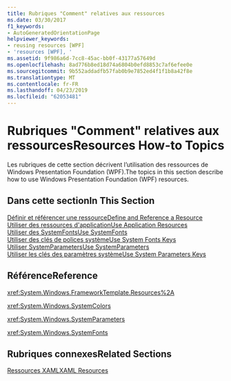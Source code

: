 ```yaml
---
title: Rubriques "Comment" relatives aux ressources
ms.date: 03/30/2017
f1_keywords:
- AutoGeneratedOrientationPage
helpviewer_keywords:
- reusing resources [WPF]
- 'resources [WPF], '
ms.assetid: 9f986a6d-7cc8-45ac-bb0f-43177a57649d
ms.openlocfilehash: 8ad776b8ed18d74a6804b0efd8853c7af6efee0e
ms.sourcegitcommit: 9b552addadfb57fab0b9e7852ed4f1f1b8a42f8e
ms.translationtype: MT
ms.contentlocale: fr-FR
ms.lasthandoff: 04/23/2019
ms.locfileid: "62053481"
---
```

# <a name="resources-how-to-topics"></a><span data-ttu-id="8aa15-102">Rubriques "Comment" relatives aux ressources</span><span class="sxs-lookup"><span data-stu-id="8aa15-102">Resources How-to Topics</span></span>
<span data-ttu-id="8aa15-103">Les rubriques de cette section décrivent l’utilisation des ressources de Windows Presentation Foundation (WPF).</span><span class="sxs-lookup"><span data-stu-id="8aa15-103">The topics in this section describe how to use Windows Presentation Foundation (WPF) resources.</span></span>  
  
## <a name="in-this-section"></a><span data-ttu-id="8aa15-104">Dans cette section</span><span class="sxs-lookup"><span data-stu-id="8aa15-104">In This Section</span></span>  
 [<span data-ttu-id="8aa15-105">Définir et référencer une ressource</span><span class="sxs-lookup"><span data-stu-id="8aa15-105">Define and Reference a Resource</span></span>](how-to-define-and-reference-a-resource.md)  
 [<span data-ttu-id="8aa15-106">Utiliser des ressources d'application</span><span class="sxs-lookup"><span data-stu-id="8aa15-106">Use Application Resources</span></span>](how-to-use-application-resources.md)  
 [<span data-ttu-id="8aa15-107">Utiliser des SystemFonts</span><span class="sxs-lookup"><span data-stu-id="8aa15-107">Use SystemFonts</span></span>](how-to-use-systemfonts.md)  
 [<span data-ttu-id="8aa15-108">Utiliser des clés de polices système</span><span class="sxs-lookup"><span data-stu-id="8aa15-108">Use System Fonts Keys</span></span>](how-to-use-system-fonts-keys.md)  
 [<span data-ttu-id="8aa15-109">Utiliser SystemParameters</span><span class="sxs-lookup"><span data-stu-id="8aa15-109">Use SystemParameters</span></span>](how-to-use-systemparameters.md)  
 [<span data-ttu-id="8aa15-110">Utiliser les clés des paramètres système</span><span class="sxs-lookup"><span data-stu-id="8aa15-110">Use System Parameters Keys</span></span>](how-to-use-system-parameters-keys.md)  
  
## <a name="reference"></a><span data-ttu-id="8aa15-111">Référence</span><span class="sxs-lookup"><span data-stu-id="8aa15-111">Reference</span></span>  
 <xref:System.Windows.FrameworkTemplate.Resources%2A>  
  
 <xref:System.Windows.SystemColors>  
  
 <xref:System.Windows.SystemParameters>  
  
 <xref:System.Windows.SystemFonts>  
  
## <a name="related-sections"></a><span data-ttu-id="8aa15-112">Rubriques connexes</span><span class="sxs-lookup"><span data-stu-id="8aa15-112">Related Sections</span></span>  
 [<span data-ttu-id="8aa15-113">Ressources XAML</span><span class="sxs-lookup"><span data-stu-id="8aa15-113">XAML Resources</span></span>](xaml-resources.md)

